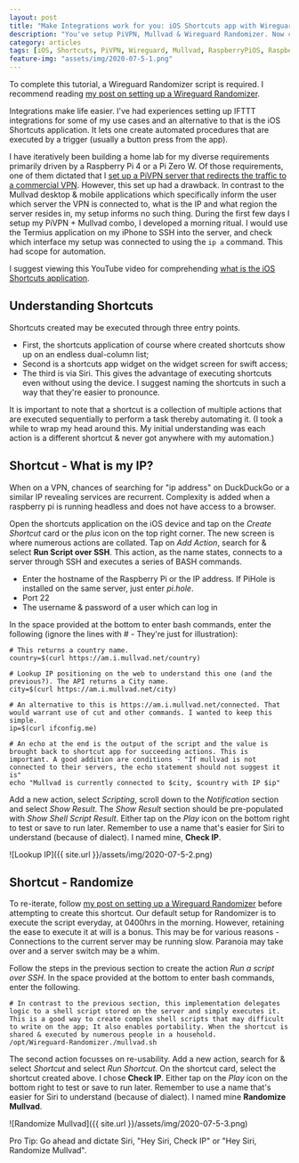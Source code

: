 ```yaml
---
layout: post
title: "Make Integrations work for you: iOS Shortcuts app with Wireguard Randomizer"
description: "You've setup PiVPN, Mullvad & Wireguard Randomizer. Now create integrations to make your life easier."
category: articles
tags: [iOS, Shortcuts, PiVPN, Wireguard, Mullvad, RaspberryPiOS, RaspberryPi, DietPi, Networking]
feature-img: "assets/img/2020-07-5-1.png"
---
```


To complete this tutorial, a Wireguard Randomizer script is required. I recommend reading [my post on setting up a Wireguard Randomizer](https://archern9.github.io/articles/2020/06/29/randomize-mullvad-interface-with-cron.html).

Integrations make life easier. I've had experiences setting up IFTTT integrations for some of my use cases and an alternative to that is the iOS Shortcuts application. It lets one create automated procedures that are executed by a trigger (usually a button press from the app).

I have iteratively been building a home lab for my diverse requirements primarily driven by a Raspberry Pi 4 or a Pi Zero W. Of those requirements, one of them dictated that I [set up a PiVPN server that redirects the traffic to a commercial VPN](https://archern9.github.io/articles/2020/06/28/route-pivpn-traffic-via-mullvad.html). However, this set up had a drawback. In contrast to the Mullvad desktop & mobile applications which specifically inform the user which server the VPN is connected to, what is the IP and what region the server resides in, my setup informs no such thing. During the first few days I setup my PiVPN + Mullvad combo, I developed a morning ritual. I would use the Termius application on my iPhone to SSH into the server, and check which interface my setup was connected to using the `ip a` command. This had scope for automation.

I suggest viewing this YouTube video for comprehending [what is the iOS Shortcuts application](https://www.youtube.com/watch?v=-NJAUmc4y-A).

## Understanding Shortcuts

Shortcuts created may be executed through three entry points.
* First, the shortcuts application of course where created shortcuts show up on an endless dual-column list;
* Second is a shortcuts app widget on the widget screen for swift access;
* The third is via Siri. This gives the advantage of executing shortcuts even without using the device. I suggest naming the shortcuts in such a way that they're easier to pronounce.

It is important to note that a shortcut is a collection of multiple actions that are executed sequentially to perform a task thereby automating it. (I took a while to wrap my head around this. My initial understanding was each action is a different shortcut & never got anywhere with my automation.)

## Shortcut - What is my IP?

When on a VPN, chances of searching for "ip address" on DuckDuckGo or a similar IP revealing services are recurrent. Complexity is added when a raspberry pi is running headless and does not have access to a browser.

Open the shortcuts application on the iOS device and tap on the *Create Shortcut* card or the *plus* icon on the top right corner. The new screen is where numerous actions are collated. Tap on *Add Action*, search for & select **Run Script over SSH**. This action, as the name states, connects to a server through SSH and executes a series of BASH commands.

* Enter the hostname of the Raspberry Pi or the IP address. If PiHole is installed on the same server, just enter *pi.hole*.
* Port 22
* The username & password of a user which can log in

In the space provided at the bottom to enter bash commands, enter the following (ignore the lines with # - They're just for illustration):

```
# This returns a country name.
country=$(curl https://am.i.mullvad.net/country)

# Lookup IP positioning on the web to understand this one (and the previous?). The API returns a City name.
city=$(curl https://am.i.mullvad.net/city)

# An alternative to this is https://am.i.mullvad.net/connected. That would warrant use of cut and other commands. I wanted to keep this simple.
ip=$(curl ifconfig.me)

# An echo at the end is the output of the script and the value is brought back to shortcut app for succeeding actions. This is important. A good addition are conditions - "If mullvad is not connected to their servers, the echo statement should not suggest it is"
echo "Mullvad is currently connected to $city, $country with IP $ip"
```

Add a new action, select *Scripting*, scroll down to the *Notification* section and select *Show Result*. The *Show Result* section should be pre-populated with *Show Shell Script Result*. Either tap on the *Play* icon on the bottom right to test or save to run later. Remember to use a name that's easier for Siri to understand (because of dialect). I named mine, **Check IP**.

![Lookup IP]({{ site.url }}/assets/img/2020-07-5-2.png)

## Shortcut - Randomize

To re-iterate, follow [my post on setting up a Wireguard Randomizer](https://archern9.github.io/articles/2020/06/29/randomize-mullvad-interface-with-cron.html) before attempting to create this shortcut. Our default setup for Randomizer is to execute the script everyday, at 0400hrs in the morning. However, retaining the ease to execute it at will is a bonus. This may be for various reasons - Connections to the current server may be running slow. Paranoia may take over and a server switch may be a whim.

Follow the steps in the previous section to create the action *Run a script over SSH*. In the space provided at the bottom to enter bash commands, enter the following.
```
# In contrast to the previous section, this implementation delegates logic to a shell script stored on the server and simply executes it. This is a good way to create complex shell scripts that may difficult to write on the app; It also enables portability. When the shortcut is shared & executed by numerous people in a household.
/opt/Wireguard-Randomizer./mullvad.sh
```

The second action focusses on re-usability. Add a new action, search for & select *Shortcut* and select *Run Shortcut*. On the shortcut card, select the shortcut created above. I chose **Check IP**. Either tap on the *Play* icon on the bottom right to test or save to run later. Remember to use a name that's easier for Siri to understand (because of dialect). I named mine **Randomize Mullvad**.

![Randomize Mullvad]({{ site.url }}/assets/img/2020-07-5-3.png)

Pro Tip: Go ahead and dictate Siri, "Hey Siri, Check IP" or "Hey Siri, Randomize Mullvad".